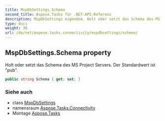 ```yaml
---
title: MspDbSettings.Schema
second_title: Aspose.Tasks für .NET-API-Referenz
description: MspDbSettings eigendom. Holt oder setzt das Schema des MS Project Servers. Der Standardwert ist pub.
type: docs
weight: 30
url: /de/net/aspose.tasks.connectivity/mspdbsettings/schema/
---
```

## MspDbSettings.Schema property

Holt oder setzt das Schema des MS Project Servers. Der Standardwert ist "pub".

```csharp
public string Schema { get; set; }
```

### Siehe auch

* class [MspDbSettings](../)
* namensraum [Aspose.Tasks.Connectivity](../../mspdbsettings/)
* Montage [Aspose.Tasks](../../../)


